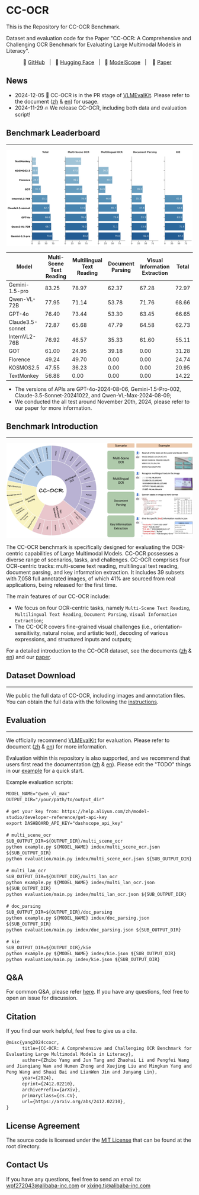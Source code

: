 # CC-OCR

This is the Repository for CC-OCR Benchmark.

Dataset and evaluation code for the Paper "CC-OCR: A Comprehensive and Challenging OCR Benchmark for Evaluating Large Multimodal Models in Literacy".

<p align="center">
🚀 <a href="https://github.com/AlibabaResearch/AdvancedLiterateMachinery/tree/main/Benchmarks/CC-OCR">GitHub</a>&nbsp&nbsp | &nbsp&nbsp🤗 <a href="https://huggingface.co/Qwen/CC-OCR">Hugging Face</a>&nbsp&nbsp | &nbsp&nbsp🤖 <a href="https://www.modelscope.cn/datasets/Qwen/CC-OCR">ModelScope</a>&nbsp&nbsp | &nbsp&nbsp 📑 <a href="https://arxiv.org/abs/2412.02210">Paper</a> &nbsp&nbsp 
</p>

## News
* 2024-12-05 🚀 CC-OCR is in the PR stage of [VLMEvalKit](https://github.com/open-compass/VLMEvalKit). Please refer to the document ([zh](assets/doc/VLMEvalKit_zh.md) & [en](assets/doc/VLMEvalKit_en.md)) for usage.
* 2024-11-29 🔥 We release CC-OCR, including both data and evaluation script!

## Benchmark Leaderboard
***
![](assets/images/cc_ocr_overall_performance.jpg)

| Model            | Multi-Scene Text Reading | Multilingual Text Reading | Document Parsing | Visual Information Extraction   | Total |
|------------------| --------------- | ------------- | ----------- | ----- |-------|
| Gemini-1.5-pro   | 83.25           | 78.97         | 62.37       | 67.28 | 72.97 |
| Qwen-VL-72B      | 77.95           | 71.14         | 53.78       | 71.76 | 68.66 |
| GPT-4o           | 76.40           | 73.44         | 53.30       | 63.45 | 66.65 |
| Claude3.5-sonnet | 72.87           | 65.68         | 47.79       | 64.58 | 62.73 |
| InternVL2-76B    | 76.92           | 46.57         | 35.33       | 61.60 | 55.11 |
| GOT              | 61.00           | 24.95         | 39.18       | 0.00  | 31.28 |
| Florence         | 49.24           | 49.70         | 0.00        | 0.00  | 24.74 |
| KOSMOS2.5        | 47.55           | 36.23         | 0.00        | 0.00  | 20.95 |
| TextMonkey       | 56.88           | 0.00          | 0.00        | 0.00  | 14.22 |

* The versions of APIs are GPT-4o-2024-08-06, Gemini-1.5-Pro-002, Claude-3.5-Sonnet-20241022, and Qwen-VL-Max-2024-08-09;
* We conducted the all test around November 20th, 2024, please refer to our paper for more information.

## Benchmark Introduction
***
![](assets/images/cc_ocr_cover.jpg)

The CC-OCR benchmark is specifically designed for evaluating the OCR-centric capabilities of Large Multimodal Models. CC-OCR possesses a diverse range of scenarios, tasks, and challenges. CC-OCR comprises four OCR-centric tracks: multi-scene text reading, multilingual text reading, document parsing, and key information extraction. It includes 39 subsets with 7,058 full annotated images, of which 41% are sourced from real applications, being released for the first time.


The main features of our CC-OCR include:
* We focus on four OCR-centric tasks, namely `Multi-Scene Text Reading`, `Multilingual Text Reading`, `Document Parsing`, `Visual Information Extraction`;
* The CC-OCR covers fine-grained visual challenges (i.e., orientation-sensitivity, natural noise, and artistic text), decoding of various expressions, and structured inputs and outputs;

For a detailed introduction to the CC-OCR dataset, see the documents ([zh](assets/doc/data_structure_zh.md) & [en](assets/doc/data_structure_en.md)) and our [paper](https://www.overleaf.com/project/672c330f0674c8217a0a96f0). 



## Dataset Download
***
We public the full data of CC-OCR, including images and annotation files. 
You can obtain the full data with the following the [instructions](./data/README.md).


## Evaluation
***
We officially recommend [VLMEvalKit](https://github.com/open-compass/VLMEvalKit) for evaluation.
Please refer to document ([zh](assets/doc/VLMEvalKit_zh.md) & [en](assets/doc/VLMEvalKit_en.md)) for more information.


Evaluation within this repository is also supported, and we recommend that users first read the documentation ([zh](assets/doc/data_structure_zh.md) & [en](assets/doc/data_structure_en.md)). 
Please edit the "TODO" things in our [example](./example.py) for a quick start.

Example evaluation scripts:

```shell
MODEL_NAME="qwen_vl_max"
OUTPUT_DIR="/your/path/to/output_dir"

# get your key from: https://help.aliyun.com/zh/model-studio/developer-reference/get-api-key
export DASHBOARD_API_KEY="dashscope_api_key"

# multi_scene_ocr
SUB_OUTPUT_DIR=${OUTPUT_DIR}/multi_scene_ocr
python example.py ${MODEL_NAME} index/multi_scene_ocr.json ${SUB_OUTPUT_DIR}
python evaluation/main.py index/multi_scene_ocr.json ${SUB_OUTPUT_DIR}

# multi_lan_ocr
SUB_OUTPUT_DIR=${OUTPUT_DIR}/multi_lan_ocr
python example.py ${MODEL_NAME} index/multi_lan_ocr.json ${SUB_OUTPUT_DIR}
python evaluation/main.py index/multi_lan_ocr.json ${SUB_OUTPUT_DIR}

# doc_parsing
SUB_OUTPUT_DIR=${OUTPUT_DIR}/doc_parsing
python example.py ${MODEL_NAME} index/doc_parsing.json ${SUB_OUTPUT_DIR}
python evaluation/main.py index/doc_parsing.json ${SUB_OUTPUT_DIR}

# kie
SUB_OUTPUT_DIR=${OUTPUT_DIR}/kie
python example.py ${MODEL_NAME} index/kie.json ${SUB_OUTPUT_DIR}
python evaluation/main.py index/kie.json ${SUB_OUTPUT_DIR}
```


## Q&A
For common Q&A, please refer [here](assets/doc/QA.md). If you have any questions, feel free to open an issue for discussion.

## Citation
If you find our work helpful, feel free to give us a cite.

```
@misc{yang2024ccocr,
      title={CC-OCR: A Comprehensive and Challenging OCR Benchmark for Evaluating Large Multimodal Models in Literacy}, 
      author={Zhibo Yang and Jun Tang and Zhaohai Li and Pengfei Wang and Jianqiang Wan and Humen Zhong and Xuejing Liu and Mingkun Yang and Peng Wang and Shuai Bai and LianWen Jin and Junyang Lin},
      year={2024},
      eprint={2412.02210},
      archivePrefix={arXiv},
      primaryClass={cs.CV},
      url={https://arxiv.org/abs/2412.02210}, 
}
```

## License Agreement

The source code is licensed under the [MIT License](./LICENSE) that can be found at the root directory.

## Contact Us

If you have any questions, feel free to send an email to: wpf272043@alibaba-inc.com or xixing.tj@alibaba-inc.com


